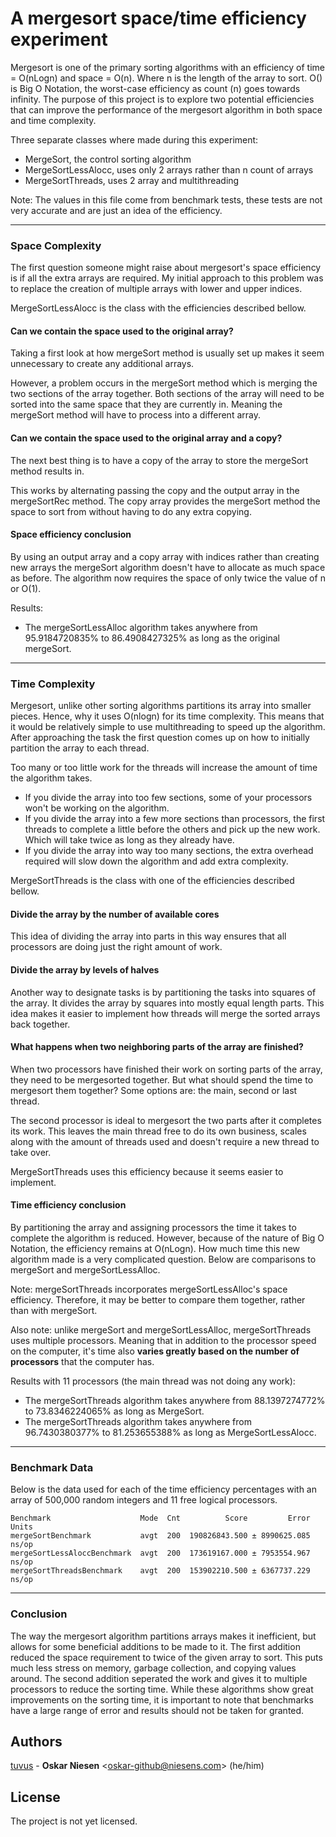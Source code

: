 # A mergesort space/time efficiency experiment
Mergesort is one of the primary sorting algorithms with an efficiency of time = O(nLogn) and space = O(n).
Where n is the length of the array to sort.
O() is Big O Notation, the worst-case efficiency as count (n) goes towards infinity.
The purpose of this project is to explore two potential efficiencies that can improve
the performance of the mergesort algorithm in both space and time complexity.

Three separate classes where made during this experiment:
* MergeSort, the control sorting algorithm
* MergeSortLessAlocc, uses only 2 arrays rather than n count of arrays
* MergeSortThreads, uses 2 array and multithreading

Note: The values in this file come from benchmark tests,
these tests are not very accurate and are just an idea of the efficiency.

---
### Space Complexity
The first question someone might raise about mergesort's space efficiency is if all the extra arrays are required.
My initial approach to this problem was to replace the creation of multiple arrays with lower and upper indices.

MergeSortLessAlocc is the class with the efficiencies described bellow.

#### Can we contain the space used to the original array?
Taking a first look at how mergeSort method is usually set up makes it seem unnecessary to create any additional arrays.

However, a problem occurs in the mergeSort method which is merging the two sections of the array together.
Both sections of the array will need to be sorted into the same space that they are currently in.
Meaning the mergeSort method will have to process into a different array.

#### Can we contain the space used to the original array and a copy?
The next best thing is to have a copy of the array to store the mergeSort method results in.

This works by alternating passing the copy and the output array in the mergeSortRec method.
The copy array provides the mergeSort method the space to sort from without having to do any extra copying.

#### Space efficiency conclusion
By using an output array and a copy array with indices rather than creating new arrays
the mergeSort algorithm doesn't have to allocate as much space as before.
The algorithm now requires the space of only twice the value of n or O(1).

Results:
* The mergeSortLessAlloc algorithm takes anywhere from 95.9184720835%
  to 86.4908427325% as long as the original mergeSort.

---
### Time Complexity
Mergesort, unlike other sorting algorithms partitions its array into smaller pieces.
Hence, why it uses O(nlogn) for its time complexity.
This means that it would be relatively simple to use multithreading to speed up the algorithm.
After approaching the task the first question comes up on how to initially partition the array to each thread.

Too many or too little work for the threads will increase the amount of time the algorithm takes.
* If you divide the array into too few sections, some of your processors won't be working on the algorithm.
* If you divide the array into a few more sections than processors,
  the first threads to complete a little before the others and pick up the new work.
  Which will take twice as long as they already have.
* If you divide the array into way too many sections,
  the extra overhead required will slow down the algorithm and add extra complexity.

MergeSortThreads is the class with one of the efficiencies described bellow.

#### Divide the array by the number of available cores
This idea of dividing the array into parts in this way ensures that all processors are doing just the right amount of work.

#### Divide the array by levels of halves
Another way to designate tasks is by partitioning the tasks into squares of the array.
It divides the array by squares into mostly equal length parts.
This idea makes it easier to implement how threads will merge the sorted arrays back together.

#### What happens when two neighboring parts of the array are finished?
When two processors have finished their work on sorting parts of the array, they need to be mergesorted together.
But what should spend the time to mergesort them together?
Some options are: the main, second or last thread.

The second processor is ideal to mergesort the two parts after it completes its work.
This leaves the main thread free to do its own business,
scales along with the amount of threads used and doesn't require a new thread to take over.

MergeSortThreads uses this efficiency because it seems easier to implement.

#### Time efficiency conclusion
By partitioning the array and assigning processors the time it takes to complete the algorithm is reduced.
However, because of the nature of Big O Notation, the efficiency remains at O(nLogn).
How much time this new algorithm made is a very complicated question.
Below are comparisons to mergeSort and mergeSortLessAlloc.

Note: mergeSortThreads incorporates mergeSortLessAlloc's space efficiency.
Therefore, it may be better to compare them together, rather than with mergeSort.

Also note: unlike mergeSort and mergeSortLessAlloc,
mergeSortThreads uses multiple processors.
Meaning that in addition to the processor speed on the computer,
it's time also **varies greatly based on the number of processors** that the computer has.

Results with 11 processors (the main thread was not doing any work):
* The mergeSortThreads algorithm takes anywhere from 88.1397274772%
  to 73.8346224065% as long as MergeSort.
* The mergeSortThreads algorithm takes anywhere from 96.7430380377%
  to 81.253655388% as long as MergeSortLessAlocc.

---
### Benchmark Data
Below is the data used for each of the time efficiency percentages with an array of 500,000 random integers and 11 free logical processors.

    Benchmark                    Mode  Cnt          Score         Error  Units
    mergeSortBenchmark           avgt  200  190826843.500 ± 8990625.085  ns/op
    mergeSortLessAloccBenchmark  avgt  200  173619167.000 ± 7953554.967  ns/op
    mergeSortThreadsBenchmark    avgt  200  153902210.500 ± 6367737.229  ns/op

---
### Conclusion
The way the mergesort algorithm partitions arrays makes it inefficient,
but allows for some beneficial additions to be made to it.
The first addition reduced the space requirement to twice of the given array to sort.
This puts much less stress on memory, garbage collection, and copying values around.
The second addition seperated the work and gives it to multiple processors to reduce the sorting time.
While these algorithms show great improvements on the sorting time,
it is important to note that benchmarks have a large range of error and results should not be taken for granted.


## Authors
[tuvus](https://github.com/tuvus/) -
**Oskar Niesen** <<oskar-github@niesens.com>> (he/him)

## License
The project is not yet licensed.